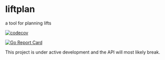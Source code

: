 # liftplan

a tool for planning lifts

[![codecov](https://codecov.io/gh/liftplan/liftplan/branch/main/graph/badge.svg?token=5J78NKPN0T)](https://codecov.io/gh/liftplan/liftplan)

[![Go Report Card](https://goreportcard.com/badge/github.com/liftplan/liftplan)](https://goreportcard.com/report/github.com/liftplan/liftplan)


This project is under active development and the API will most likely break.
